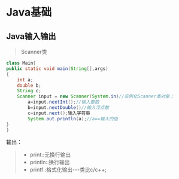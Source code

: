 # Java基础

## Java输入输出

> Scanner类
>
> 

```java
class Main{
public static void main(String[],args)
{
    int a;
    double b;
    String c;
    Scanner input = new Scanner(System.in)//实例化Scanner类对象；
        a=input.nextInt();//输入整数
        b=input.nextDouble()//输入浮点数
        c=input.next();输入字符串
        System.out.println(a);//a==输入的值
}
}
```

输出：

> - print::无换行输出
> - println::换行输出
> - printf::格式化输出---类比c/c++;

